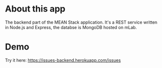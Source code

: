 # About this app

The backend part of the MEAN Stack application. It's a REST service written in Node.js and Express, the databse is MongoDB hosted on mLab. 

# Demo

Try it here: https://issues-backend.herokuapp.com/issues


